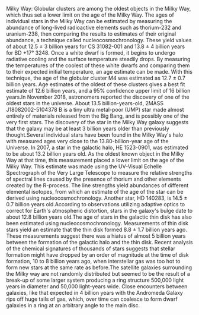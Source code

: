 Milky Way: Globular clusters are among the oldest objects in the Milky Way, which thus set a lower limit on the age of the Milky Way. The ages of individual stars in the Milky Way can be estimated by measuring the abundance of long-lived radioactive elements such as thorium-232 and uranium-238, then comparing the results to estimates of their original abundance, a technique called nucleocosmochronology. These yield values of about 12.5 ± 3 billion years for CS 31082-001 and 13.8 ± 4 billion years for BD +17° 3248. Once a white dwarf is formed, it begins to undergo radiative cooling and the surface temperature steadily drops. By measuring the temperatures of the coolest of these white dwarfs and comparing them to their expected initial temperature, an age estimate can be made. With this technique, the age of the globular cluster M4 was estimated as 12.7 ± 0.7 billion years. Age estimates of the oldest of these clusters gives a best fit estimate of 12.6 billion years, and a 95% confidence upper limit of 16 billion years.In November 2018, astronomers reported the discovery of one of the oldest stars in the universe. About 13.5 billion-years-old, 2MASS J18082002-5104378 B is a tiny ultra metal-poor (UMP) star made almost entirely of materials released from the Big Bang, and is possibly one of the very first stars. The discovery of the star in the Milky Way galaxy suggests that the galaxy may be at least 3 billion years older than previously thought.Several individual stars have been found in the Milky Way's halo with measured ages very close to the 13.80-billion-year age of the Universe. In 2007, a star in the galactic halo, HE 1523-0901, was estimated to be about 13.2 billion years old. As the oldest known object in the Milky Way at that time, this measurement placed a lower limit on the age of the Milky Way. This estimate was made using the UV-Visual Echelle Spectrograph of the Very Large Telescope to measure the relative strengths of spectral lines caused by the presence of thorium and other elements created by the R-process. The line strengths yield abundances of different elemental isotopes, from which an estimate of the age of the star can be derived using nucleocosmochronology. Another star, HD 140283, is 14.5 ± 0.7 billion years old.According to observations utilizing adaptive optics to correct for Earth's atmospheric distortion, stars in the galaxy's bulge date to about 12.8 billion years old.The age of stars in the galactic thin disk has also been estimated using nucleocosmochronology. Measurements of thin disk stars yield an estimate that the thin disk formed 8.8 ± 1.7 billion years ago. These measurements suggest there was a hiatus of almost 5 billion years between the formation of the galactic halo and the thin disk. Recent analysis of the chemical signatures of thousands of stars suggests that stellar formation might have dropped by an order of magnitude at the time of disk formation, 10 to 8 billion years ago, when interstellar gas was too hot to form new stars at the same rate as before.The satellite galaxies surrounding the Milky way are not randomly distributed but seemed to be the result of a break-up of some larger system producing a ring structure 500,000 light years in diameter and 50,000 light-years wide. Close encounters between galaxies, like that expected in 4 billion years with the Andromeda Galaxy rips off huge tails of gas, which, over time can coalesce to form dwarf galaxies in a ring at an arbitrary angle to the main disc.
